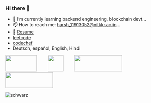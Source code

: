 ### Hi there 👋


- 🔭 I’m currently learning backend engineering, blockchain devt...
- 📫 How to reach me: <harsh_11913052@nitkkr.ac.in>...
- 📰 [Resume](https://drive.google.com/file/d/1MWt9fjTq1-L9JmEGGQ3VAq5bfJLrcR--/view?usp=sharing)
- [leetcode](https://leetcode.com/usernameharsh/)
- [codechef](https://www.codechef.com/users/usernameharsh)
- Deutsch, español, English, Hindi

<a href="https://www.linkedin.com/in/schwarzchauhan/" style="margin-right: 30px;"><img width="100" height="50" src="https://upload.wikimedia.org/wikipedia/commons/0/01/LinkedIn_Logo.svg"></a>
<a href="https://www.instagram.com/blackychauhan/" style="margin-right: 30px;"><img width="50" height="50" src="https://upload.wikimedia.org/wikipedia/commons/e/e7/Instagram_logo_2016.svg"></a>
<a href="https://www.youtube.com/channel/UCCSsffoAPFq8Zd584k2ECBA"><img width="150" height="50" src="https://upload.wikimedia.org/wikipedia/commons/b/b8/YouTube_Logo_2017.svg"></a>
<a href="https://www.hackerrank.com/harshchauhan0994"><img width="150" height="50" src="https://www.yosuccess.com/wp-content/uploads/2015/01/HackerRank2.png"></a>

![schwarz](https://i.ibb.co/NFTyXn1/unnamed.jpg)

